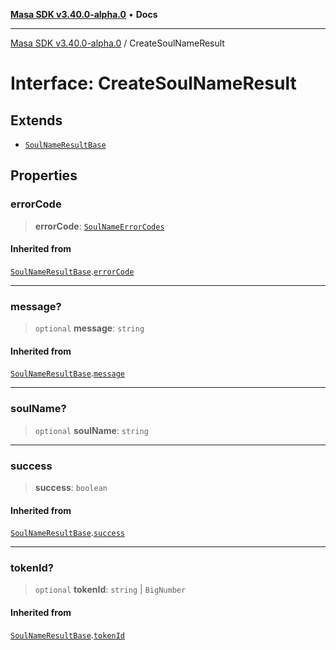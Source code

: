 [**Masa SDK v3.40.0-alpha.0**](../README.md) • **Docs**

***

[Masa SDK v3.40.0-alpha.0](../globals.md) / CreateSoulNameResult

# Interface: CreateSoulNameResult

## Extends

- [`SoulNameResultBase`](SoulNameResultBase.md)

## Properties

### errorCode

> **errorCode**: [`SoulNameErrorCodes`](../enumerations/SoulNameErrorCodes.md)

#### Inherited from

[`SoulNameResultBase`](SoulNameResultBase.md).[`errorCode`](SoulNameResultBase.md#errorcode)

***

### message?

> `optional` **message**: `string`

#### Inherited from

[`SoulNameResultBase`](SoulNameResultBase.md).[`message`](SoulNameResultBase.md#message)

***

### soulName?

> `optional` **soulName**: `string`

***

### success

> **success**: `boolean`

#### Inherited from

[`SoulNameResultBase`](SoulNameResultBase.md).[`success`](SoulNameResultBase.md#success)

***

### tokenId?

> `optional` **tokenId**: `string` \| `BigNumber`

#### Inherited from

[`SoulNameResultBase`](SoulNameResultBase.md).[`tokenId`](SoulNameResultBase.md#tokenid)
